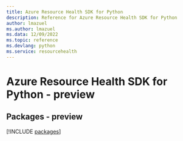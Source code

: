 ```yaml
---
title: Azure Resource Health SDK for Python
description: Reference for Azure Resource Health SDK for Python
author: lmazuel
ms.author: lmazuel
ms.data: 12/09/2022
ms.topic: reference
ms.devlang: python
ms.service: resourcehealth
---
```

# Azure Resource Health SDK for Python - preview
## Packages - preview
[!INCLUDE [packages](resource-health-index.md)]